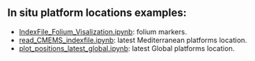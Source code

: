 ## In situ platform locations examples:

* [IndexFile_Folium_Visalization.ipynb](./PythonNotebooks/IndexFilePlots/IndexFile_Folium_Visalization.ipynb): folium markers.
* [read_CMEMS_indexfile.ipynb](./PythonNotebooks/IndexFilePlots/read_CMEMS_indexfile.ipynb): latest Mediterranean platforms location.
* [plot_positions_latest_global.ipynb](./PythonNotebooks/plot_positions_latest_global.ipynb): latest Global platforms location.